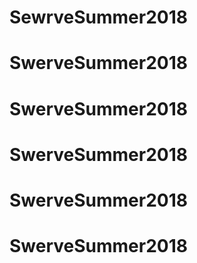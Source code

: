 # SewrveSummer2018
# SwerveSummer2018
# SwerveSummer2018
# SwerveSummer2018
# SwerveSummer2018
# SwerveSummer2018
